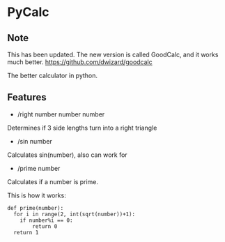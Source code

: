PyCalc
======

Note
----
This has been updated. The new version is called GoodCalc, and it works much better. https://github.com/dwizard/goodcalc

The better calculator in python. 

Features
--------

- /right number number number

Determines if 3 side lengths turn into a right triangle

- /sin number

Calculates sin(number), also can work for 

- /prime number

Calculates if a number is prime.

This is how it works:

    def prime(number):
      for i in range(2, int(sqrt(number))+1):
        if number%i == 0:
            return 0
      return 1

